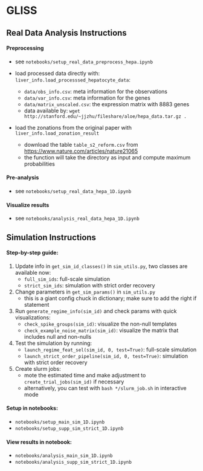# GLISS


## Real Data Analysis Instructions

#### Preprocessing

- see `notebooks/setup_real_data_preprocess_hepa.ipynb`
- load processed data directly with: `liver_info.load_processsed_hepatocyte_data`:
    - `data/obs_info.csv`: meta information for the observations
    - `data/var_info.csv`: meta information for the genes
    - `data/matrix_unscaled.csv`: the expression matrix with 8883 genes
    - data available by: `wget http://stanford.edu/~jjzhu/fileshare/aloe/hepa_data.tar.gz .`
    
- load the zonations from the original paper with `liver_info.load_zonation_result`
    - download the table `table_s2_reform.csv` from https://www.nature.com/articles/nature21065
    - the function will take the directory as input and compute maximum probabilities
    
#### Pre-analysis

- see `notebooks/setup_real_data_hepa_1D.ipynb`

#### Visualize results

- see `notebooks/analysis_real_data_hepa_1D.ipynb`


## Simulation Instructions

#### Step-by-step guide:

1. Update info in `get_sim_id_classes()` in `sim_utils.py`, two classes are available now:
    - `full_sim_ids`: full-scale simulation
    - `strict_sim_ids`: simulation with strict order recovery
2. Change parameters in `get_sim_params()` in `sim_utils.py`
    - this is a giant config chuck in dictionary; make sure to add the right if statement
3.  Run `generate_regime_info(sim_id)` and check params with quick visualizations:
    - `check_spike_groups(sim_id)`: visualize the non-null templates
    - `check_example_noise_matrix(sim_id)`: visualize the matrix that includes null and non-nulls
4. Test the simulation by running:
    - `launch_regime_feat_sel(sim_id, 0, test=True)`: full-scale simulation
    - `launch_strict_order_pipeline(sim_id, 0, test=True)`: simulation with strict order recovery
5. Create slurm jobs:
    - mote the estimated time and make adjustment to `create_trial_jobs(sim_id)` if necessary
    - alternatively, you can test with `bash */slurm_job.sh` in interactive mode
    
   
#### Setup in notebooks: 
- `notebooks/setup_main_sim_1D.ipynb`
- `notebooks/setup_supp_sim_strict_1D.ipynb`

#### View results in notebook:
- `notebooks/analysis_main_sim_1D.ipynb`
- `notebooks/analysis_supp_sim_strict_1D.ipynb`
